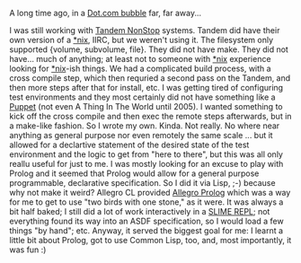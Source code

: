 A long time ago, in a [Dot.com
bubble](https://en.wikipedia.org/wiki/Dot-com_bubble) far, far away...

I was still working with [Tandem
NonStop](https://en.wikipedia.org/wiki/NonStop_(server_computers))
systems. Tandem did have their own version of a [*nix](https://en.wikipedia.org/wiki/Unix-like), IIRC, but we weren't using it. The filesystem only supported {volume, subvolume, file}. They
did not have make. They did not have... much of anything; at least not
to someone with [*nix](https://en.wikipedia.org/wiki/Unix-like)
experience looking for
[*nix](https://en.wikipedia.org/wiki/Unix-like)-ish things. We had a complicated build process, with a cross compile step, which then requried a second pass on the Tandem, and then more steps after that for install, etc. I was
getting tired of configuring test environments and they most certainly
did not have something like a [Puppet](https://en.wikipedia.org/wiki/Puppet_(software))
(not even A Thing In The World until 2005). I wanted something to kick off the cross compile and then exec the remote steps afterwards, but in a make-like fashion. So I wrote my
own. Kinda. Not really. No where near anything as general purpose nor even remotely the same scale ... but it allowed for a declartive statement of the desired state of the test environment and the logic to get from "here to there", but this was all only reallu useful for just to me. I was mostly looking for an excuse to play with Prolog and it seemed that Prolog would allow for a general purpose programmable, declarative specification.
So I did it via Lisp, ;-) because why not make it weird? Allegro CL provided [Allegro Prolog](https://franz.com/support/documentation/current/doc/prolog.html) which was a way for me to get to use "two birds with one stone," as it were.
It was always a bit half baked; I still did a lot of work interactively in a [SLIME REPL](https://slime.common-lisp.dev); not everything found its way
into an ASDF specification, so I would load a few things "by hand"; etc. Anyway, it served the biggest goal for me: I learnt a little bit about Prolog, got to use Common Lisp, too, and, most importantly, it was fun :)

